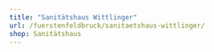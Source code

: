 ```yaml
---
title: "Sanitätshaus Wittlinger"
url: /fuerstenfeldbruck/sanitaetshaus-wittlinger/
shop: Sanitätshaus
---
```

